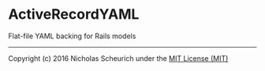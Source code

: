 # ActiveRecordYAML 

Flat-file YAML backing for Rails models

---

Copyright (c) 2016 Nicholas Scheurich under the [MIT License (MIT)](https://opensource.org/licenses/MIT)
